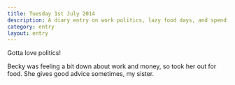 ```yaml
---
title: Tuesday 1st July 2014
description: A diary entry on work politics, lazy food days, and spending time with Becky
category: entry
layout: entry
---
```


Gotta love politics!

Becky was feeling a bit down about work and money, so took her out for food. She gives good advice sometimes, my sister.
